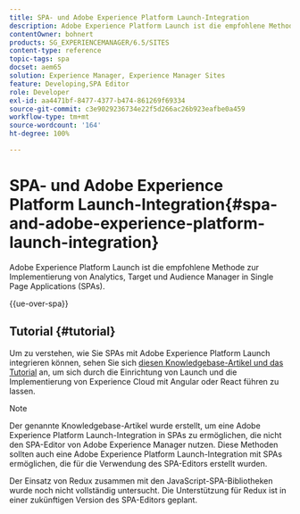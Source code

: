 ```yaml
---
title: SPA- und Adobe Experience Platform Launch-Integration
description: Adobe Experience Platform Launch ist die empfohlene Methode zur Implementierung von Analytics, Target und Audience Manager in SPAs.
contentOwner: bohnert
products: SG_EXPERIENCEMANAGER/6.5/SITES
content-type: reference
topic-tags: spa
docset: aem65
solution: Experience Manager, Experience Manager Sites
feature: Developing,SPA Editor
role: Developer
exl-id: aa4471bf-8477-4377-b474-861269f69334
source-git-commit: c3e9029236734e22f5d266ac26b923eafbe0a459
workflow-type: tm+mt
source-wordcount: '164'
ht-degree: 100%

---
```


# SPA- und Adobe Experience Platform Launch-Integration{#spa-and-adobe-experience-platform-launch-integration}

Adobe Experience Platform Launch ist die empfohlene Methode zur Implementierung von Analytics, Target und Audience Manager in Single Page Applications (SPAs).

{{ue-over-spa}}

## Tutorial {#tutorial}

Um zu verstehen, wie Sie SPAs mit Adobe Experience Platform Launch integrieren können, sehen Sie sich [diesen Knowledgebase-Artikel und das Tutorial](https://experienceleague.adobe.com/docs/experience-manager-learn/sites/spa-editor/spa-editor-framework-feature-video-use.html?lang=de) an, um sich durch die Einrichtung von Launch und die Implementierung von Experience Cloud mit Angular oder React führen zu lassen.

>[!NOTE]
>
>Der genannte Knowledgebase-Artikel wurde erstellt, um eine Adobe Experience Platform Launch-Integration in SPAs zu ermöglichen, die nicht den SPA-Editor von Adobe Experience Manager nutzen. Diese Methoden sollten auch eine Adobe Experience Platform Launch-Integration mit SPAs ermöglichen, die für die Verwendung des SPA-Editors erstellt wurden.
>
>Der Einsatz von Redux zusammen mit den JavaScript-SPA-Bibliotheken wurde noch nicht vollständig untersucht. Die Unterstützung für Redux ist in einer zukünftigen Version des SPA-Editors geplant.

